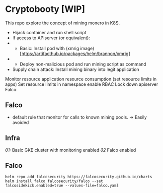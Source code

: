 # Cryptobooty [WIP]
This repo explore the concept of mining monero in K8S. 


- Hijack container and run shell script
- If access to APIserver (or equivalent): 
- - Basic: Install pod with (xmrig image)[https://artifacthub.io/packages/helm/brannon/xmrig]
- - Deploy non-malicious pod and run mining script as command
- Supply chain attack: Install mining binary into legit application

Monitor resource application resource consumption (set resource limits in apps)
Set resource limits in namespace
enable RBAC
Lock down apiserver 
Falco 

## Falco 
- default rule that monitor for calls to known mining pools. -> Easily avoided

## Infra

*01:* Basic GKE cluster with monitoring enabled
*02* Falco enabled


## Falco
```
helm repo add falcosecurity https://falcosecurity.github.io/charts  
helm install falco falcosecurity/falco --set falcosidekick.enabled=true --values-file=falco.yaml 
```
